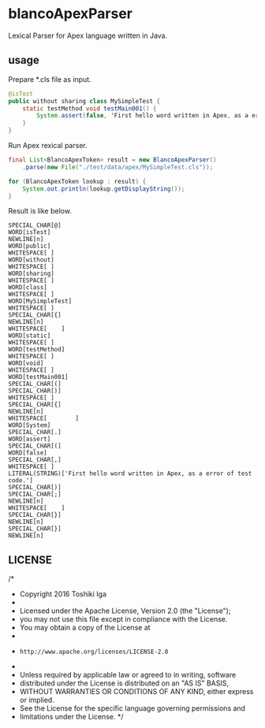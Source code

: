 # blancoApexParser
Lexical Parser for Apex language written in Java.

## usage

Prepare *.cls file as input.

```java
@isTest
public without sharing class MySimpleTest {
    static testMethod void testMain001() {
        System.assert(false, 'First hello word written in Apex, as a error of test code.');
    }
}
```

Run Apex rexical parser.

```java
final List<BlancoApexToken> result = new BlancoApexParser()
    .parse(new File("./test/data/apex/MySimpleTest.cls"));

for (BlancoApexToken lookup : result) {
    System.out.println(lookup.getDisplayString());
}
```

Result is like below.

```
SPECIAL_CHAR[@]
WORD[isTest]
NEWLINE[n]
WORD[public]
WHITESPACE[ ]
WORD[without]
WHITESPACE[ ]
WORD[sharing]
WHITESPACE[ ]
WORD[class]
WHITESPACE[ ]
WORD[MySimpleTest]
WHITESPACE[ ]
SPECIAL_CHAR[{]
NEWLINE[n]
WHITESPACE[    ]
WORD[static]
WHITESPACE[ ]
WORD[testMethod]
WHITESPACE[ ]
WORD[void]
WHITESPACE[ ]
WORD[testMain001]
SPECIAL_CHAR[(]
SPECIAL_CHAR[)]
WHITESPACE[ ]
SPECIAL_CHAR[{]
NEWLINE[n]
WHITESPACE[        ]
WORD[System]
SPECIAL_CHAR[.]
WORD[assert]
SPECIAL_CHAR[(]
WORD[false]
SPECIAL_CHAR[,]
WHITESPACE[ ]
LITERAL(STRING)['First hello word written in Apex, as a error of test code.']
SPECIAL_CHAR[)]
SPECIAL_CHAR[;]
NEWLINE[n]
WHITESPACE[    ]
SPECIAL_CHAR[}]
NEWLINE[n]
SPECIAL_CHAR[}]
NEWLINE[n]
```

## LICENSE
/*
 * Copyright 2016 Toshiki Iga
 *
 * Licensed under the Apache License, Version 2.0 (the "License");
 * you may not use this file except in compliance with the License.
 * You may obtain a copy of the License at
 *
 *     http://www.apache.org/licenses/LICENSE-2.0
 *
 * Unless required by applicable law or agreed to in writing, software
 * distributed under the License is distributed on an "AS IS" BASIS,
 * WITHOUT WARRANTIES OR CONDITIONS OF ANY KIND, either express or implied.
 * See the License for the specific language governing permissions and
 * limitations under the License.
 */